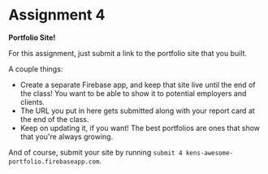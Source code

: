 # Assignment 4

**Portfolio Site!**

For this assignment, just submit a link to the portfolio site that you built.

A couple things:

-   Create a separate Firebase app, and keep that site live until the end of the class! You want to be able to show it to potential employers and clients.
-   The URL you put in here gets submitted along with your report card at the end of the class.
-   Keep on updating it, if you want! The best portfolios are ones that show that you're always growing.

And of course, submit your site by running `submit 4 kens-awesome-portfolio.firebaseapp.com`.
